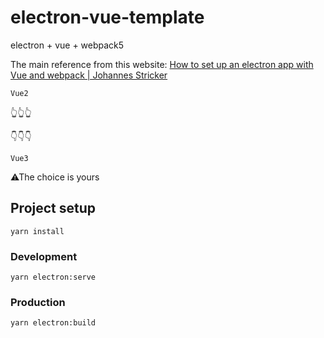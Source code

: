 # electron-vue-template
electron + vue + webpack5

The main reference from this website: [How to set up an electron app with Vue and webpack | Johannes Stricker](https://stricker.digital/posts/electron-with-vue-and-webpack/)

`Vue2`

👆👆👆


👇👇👇

`Vue3`

⚠The choice is yours

## Project setup
```
yarn install
```

### Development
```
yarn electron:serve
```

### Production
```
yarn electron:build
```
